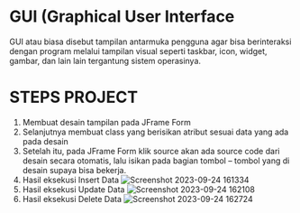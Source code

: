 # GUI (Graphical User Interface 
GUI atau biasa disebut tampilan antarmuka pengguna agar bisa berinteraksi dengan program melalui tampilan visual seperti taskbar, icon, widget, gambar, dan lain lain tergantung sistem operasinya.

# STEPS PROJECT
1. Membuat desain tampilan pada JFrame Form
2. Selanjutnya membuat class yang berisikan atribut sesuai data yang ada pada desain
3. Setelah itu, pada JFrame Form klik source akan ada source code dari desain secara 
otomatis, lalu isikan pada bagian tombol – tombol yang di desain supaya bisa bekerja.
4. Hasil eksekusi Insert Data
   ![Screenshot 2023-09-24 161334](https://github.com/safriyamrn/PBO/assets/148854440/0c23dd3d-ccdd-4ac9-a254-1f8dc86569a0)
5. Hasil eksekusi Update Data
   ![Screenshot 2023-09-24 162108](https://github.com/safriyamrn/PBO/assets/148854440/dcaa2d2e-56ac-470d-9291-4454adf4d8f4)
6. Hasil eksekusi Delete Data
   ![Screenshot 2023-09-24 162724](https://github.com/safriyamrn/PBO/assets/148854440/dcd2716e-f5c3-4b29-8a16-2960b21b975b)


